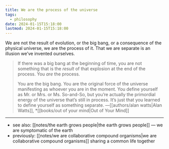 ```yaml
---
title: We are the process of the universe
tags:
  - philosophy
date: 2024-01-15T15:18:00
lastmod: 2024-01-15T15:18:00
---
```

We are not the result of evolution, or the big bang, or a consequence of the physical universe, we are the process of it. That we are separate is an illusion we’ve invented ourselves.

> If there was a big bang at the beginning of time, you are not something that is the *result* of that explosion at the end of the process. You *are* the process.
> 
> You are the big bang. You are the original force of the universe manifesting as whoever you are in the moment. You define yourself as Mr. or Mrs. or Ms. So-and-So, but you’re actually the primordial energy of the universe that’s still in process. It’s just that you learned to define yourself as something separate. —[[authors/alan watts|Alan Watts]], *[[books/out of your mind|Out of Your Mind]]

---
- see also: [[notes/the earth grows people|the earth grows people]] — we are symptomatic of the earth
- previously: [[notes/we are collaborative compound organisms|we are collaborative compound organisms]] sharing a common life together
